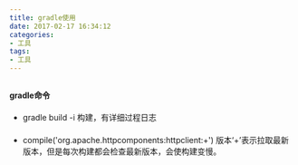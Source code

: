 ```yaml
---
title: gradle使用
date: 2017-02-17 16:34:12
categories: 
- 工具
tags:
- 工具
---
```


##

#### gradle命令

- gradle build -i 构建，有详细过程日志


####
- compile('org.apache.httpcomponents:httpclient:+') 版本‘+’表示拉取最新版本，但是每次构建都会检查最新版本，会使构建变慢。
